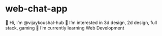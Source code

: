 # web-chat-app
👋 Hi, I’m @vijaykoushal-hub
👀 I’m interested in 3d design, 2d design, full stack, gaming
🌱 I’m currently learning Web Development
